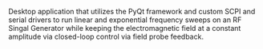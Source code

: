 Desktop application that utilizes the PyQt framework and custom SCPI and serial drivers to run linear and exponential frequency sweeps on an RF Singal Generator while keeping the electromagnetic field at a constant amplitude via closed-loop control via field probe feedback. 
